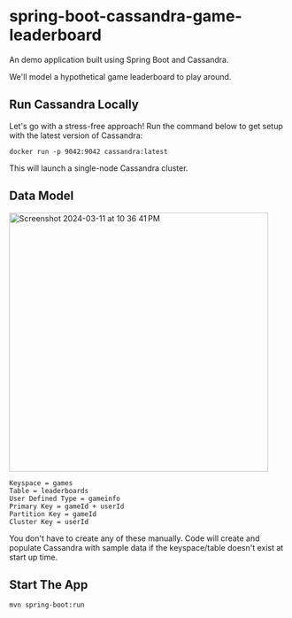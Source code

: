 # spring-boot-cassandra-game-leaderboard

An demo application built using Spring Boot and Cassandra. 

We'll model a hypothetical game leaderboard to play around.

## Run Cassandra Locally
Let's go with a stress-free approach! Run the command below to get setup with the latest version of Cassandra:

```shell
docker run -p 9042:9042 cassandra:latest
```

This will launch a single-node Cassandra cluster.

## Data Model
<img width="468" alt="Screenshot 2024-03-11 at 10 36 41 PM" src="https://github.com/pdesai5839/spring-boot-cassandra-game-leaderboard/assets/143283961/c0644921-00fe-47d9-862a-cb25b7adef5f">

```
Keyspace = games
Table = leaderboards
User Defined Type = gameinfo
Primary Key = gameId + userId
Partition Key = gameId
Cluster Key = userId
```

You don't have to create any of these manually. Code will create and populate Cassandra with sample data if the keyspace/table doesn't exist at start up time.

## Start The App

```shell
mvn spring-boot:run
```
